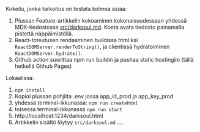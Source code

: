 Kokeilu, jonka tarkoitus on testata kolmea asiaa:

 1. Plussan Feature-artikkelin kokoaminen kokonaisuudessaan yhdessä MDX-tiedostossa [src/darksoul.md](src/darksoul.md). Koeta avata tiedosto painamalla pistettä näppäimistöllä.
 2. React-toteutusen rendaaminen buildissa html:ksi ```ReactDOMServer.renderToString()```, ja clientissä hydratoiminen ```ReactDOMServer.hydrate()```. 
 3. Github action suorittaa npm run buildin ja pushaa static hostingiin (tällä hetkellä Github Pages)


Lokaalissa:
1. ```npm install```
2. Kopioi plussan pohjilta .env jossa app_id_prod ja app_key_prod
3. yhdessä terminal-ikkunassa:
 ```npm run createhtml```
4. toisessa terminal-ikkunassa ```npm run start``` 
5. http://localhost:1234/darksoul.html
6. Artikkelin sisältö löytyy ```src/darksoul.md``` ....


